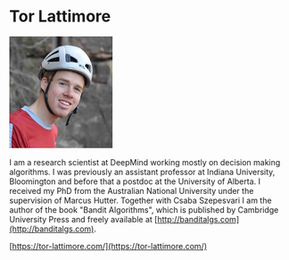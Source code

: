 # Tor Lattimore

![Photo](img/tlattimore.jpg)

I am a research scientist at DeepMind working mostly on decision making algorithms. I was previously an assistant professor at Indiana University, Bloomington and before that a postdoc at the University of Alberta. I received my PhD from the Australian National University under the supervision of Marcus Hutter. Together with Csaba Szepesvari I am the author of the book "Bandit Algorithms", which is published by Cambridge University Press and freely available at [http://banditalgs.com](http://banditalgs.com). 

[https://tor-lattimore.com/](https://tor-lattimore.com/)

